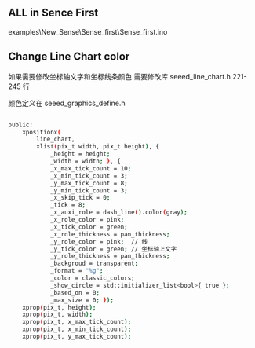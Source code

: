 ## ALL in Sence First

examples\New_Sense\Sense_first\Sense_first.ino
## Change Line Chart color

如果需要修改坐标轴文字和坐标线条颜色 需要修改库  seeed_line_chart.h
221-245 行

颜色定义在 seeed_graphics_define.h

```bash

public:
    xpositionx(
        line_chart,
        xlist(pix_t width, pix_t height), {
            _height = height;
            _width = width; }, {
            _x_max_tick_count = 10;
            _x_min_tick_count = 3;
            _y_max_tick_count = 8;
            _y_min_tick_count = 3;
            _x_skip_tick = 0;
            _tick = 8;
            _x_auxi_role = dash_line().color(gray);
            _x_role_color = pink;
            _x_tick_color = green;
            _x_role_thickness = pan_thickness;
            _y_role_color = pink;  // 线
            _y_tick_color = green; // 坐标轴上文字
            _y_role_thickness = pan_thickness;
            _backgroud = transparent;
            _format = "%g";
            _color = classic_colors;
            _show_circle = std::initializer_list<bool>{ true };
            _based_on = 0;
            _max_size = 0; });
    xprop(pix_t, height);
    xprop(pix_t, width);
    xprop(pix_t, x_max_tick_count);
    xprop(pix_t, x_min_tick_count);
    xprop(pix_t, y_max_tick_count);

```